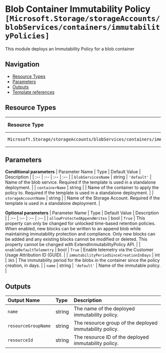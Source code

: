 # Blob Container Immutability Policy `[Microsoft.Storage/storageAccounts/blobServices/containers/immutabilityPolicies]`

This module deploys an Immutability Policy for a blob container

## Navigation

- [Resource Types](#Resource-Types)
- [Parameters](#Parameters)
- [Outputs](#Outputs)
- [Template references](#Template-references)

## Resource Types

| Resource Type | API Version |
| :-- | :-- |
| `Microsoft.Storage/storageAccounts/blobServices/containers/immutabilityPolicies` | 2019-06-01 |

## Parameters

**Conditional parameters**
| Parameter Name | Type | Default Value | Description |
| :-- | :-- | :-- | :-- |
| `blobServicesName` | string | `'default'` | Name of the blob service. Required if the template is used in a standalone deployment. |
| `containerName` | string |  | Name of the container to apply the policy to. Required if the template is used in a standalone deployment. |
| `storageAccountName` | string |  | Name of the Storage Account. Required if the template is used in a standalone deployment. |

**Optional parameters**
| Parameter Name | Type | Default Value | Description |
| :-- | :-- | :-- | :-- |
| `allowProtectedAppendWrites` | bool | `True` | This property can only be changed for unlocked time-based retention policies. When enabled, new blocks can be written to an append blob while maintaining immutability protection and compliance. Only new blocks can be added and any existing blocks cannot be modified or deleted. This property cannot be changed with ExtendImmutabilityPolicy API. |
| `enableDefaultTelemetry` | bool | `True` | Enable telemetry via the Customer Usage Attribution ID (GUID). |
| `immutabilityPeriodSinceCreationInDays` | int | `365` | The immutability period for the blobs in the container since the policy creation, in days. |
| `name` | string | `'default'` | Name of the immutable policy. |

## Outputs

| Output Name | Type | Description |
| :-- | :-- | :-- |
| `name` | string | The name of the deployed immutability policy. |
| `resourceGroupName` | string | The resource group of the deployed immutability policy. |
| `resourceId` | string | The resource ID of the deployed immutability policy. |

